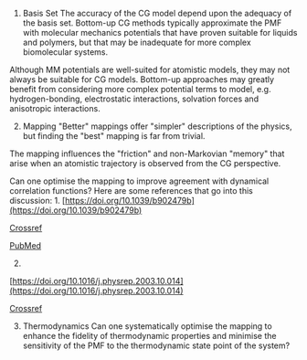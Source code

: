 1. Basis Set
The accuracy of the CG model depend upon the adequacy of the basis set. Bottom-up CG methods typically approximate the PMF with molecular mechanics potentials that have proven suitable for liquids and polymers, but that may be inadequate for more complex biomolecular systems. 

Although MM potentials are well-suited for atomistic models, they may not always be suitable for CG models. Bottom-up approaches may greatly benefit from considering more complex potential terms to model, e.g. hydrogen-bonding, electrostatic interactions, solvation forces and anisotropic interactions. 

2. Mapping
"Better" mappings offer "simpler" descriptions of the physics, but finding the "best" mapping is far from trivial. 

The mapping influences the "friction" and non-Markovian "memory" that arise when an atomistic trajectory is observed from the CG perspective.

Can one optimise the mapping to improve agreement with dynamical correlation functions? Here are some references that go into this discussion:
1.
[https://doi.org/10.1039/b902479b](https://doi.org/10.1039/b902479b)

[Crossref](http://dx.doi.org/10.1039/B902479B)

[PubMed](http://www.ncbi.nlm.nih.gov/pubmed/20158036)

2.
[https://doi.org/10.1016/j.physrep.2003.10.014](https://doi.org/10.1016/j.physrep.2003.10.014)

[Crossref](http://dx.doi.org/10.1016/j.physrep.2003.10.014)

3. Thermodynamics
Can one systematically optimise the mapping to enhance the fidelity of thermodynamic properties and minimise the sensitivity of the PMF to the thermodynamic state point of the system?
